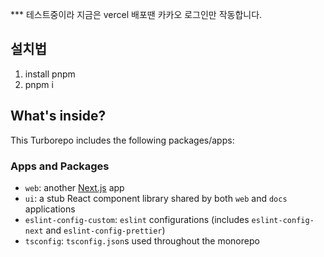 *** 테스트중이라 지금은 vercel 배포땐 카카오 로그인만 작동합니다. 



## 설치법

1. install pnpm
2. pnpm i

## What's inside?

This Turborepo includes the following packages/apps:

### Apps and Packages

- `web`: another [Next.js](https://nextjs.org/) app
- `ui`: a stub React component library shared by both `web` and `docs` applications
- `eslint-config-custom`: `eslint` configurations (includes `eslint-config-next` and `eslint-config-prettier`)
- `tsconfig`: `tsconfig.json`s used throughout the monorepo
